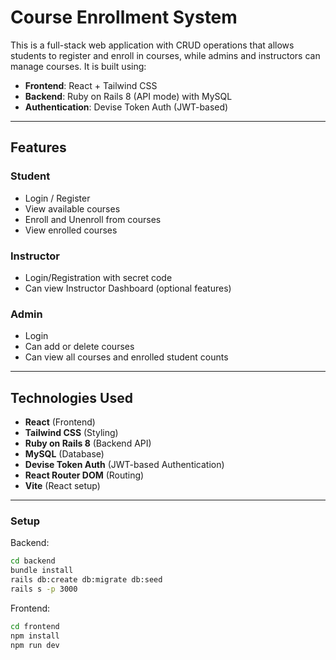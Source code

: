 #  Course Enrollment System

This is a full-stack web application with CRUD operations that allows students to register and enroll in courses, while admins and instructors can manage courses. It is built using:

- **Frontend**: React + Tailwind CSS
- **Backend**: Ruby on Rails 8 (API mode) with MySQL
- **Authentication**: Devise Token Auth (JWT-based)

---

##  Features

###  Student
- Login / Register
- View available courses
- Enroll and Unenroll from courses
- View enrolled courses

###  Instructor
- Login/Registration with secret code
- Can view Instructor Dashboard (optional features)

###  Admin
- Login
- Can add or delete courses
- Can view all courses and enrolled student counts

---

##  Technologies Used

- **React** (Frontend)
- **Tailwind CSS** (Styling)
- **Ruby on Rails 8** (Backend API)
- **MySQL** (Database)
- **Devise Token Auth** (JWT-based Authentication)
- **React Router DOM** (Routing)
- **Vite** (React setup)

---

### Setup

Backend:
```bash
cd backend
bundle install
rails db:create db:migrate db:seed
rails s -p 3000
```

Frontend:
```bash
cd frontend
npm install
npm run dev
```
